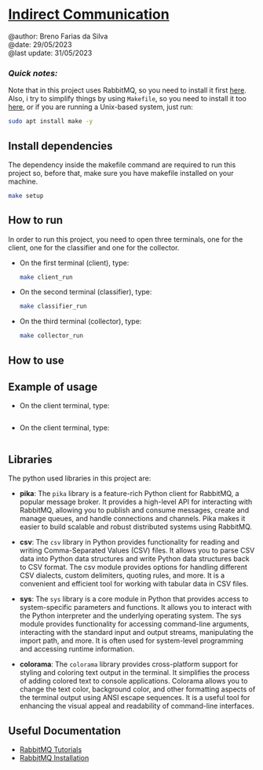# [Indirect Communication](https://github.com/BrenoFariasdaSilva/University/tree/main/Distributed%20Systems/Activity%2006%20-%20Indirect%20Communication)
@author: Breno Farias da Silva    
@date: 29/05/2023  
@last update: 31/05/2023
### ***Quick notes:*** 
Note that in this project uses RabbitMQ, so you need to install it first [here](https://www.rabbitmq.com/getstarted.html).  
Also, i try to simplify things by using `Makefile`, so you need to install it too [here](https://www.gnu.org/software/make/), or if you are running a Unix-based system, just run:
```bash
sudo apt install make -y
```

## Install dependencies
The dependency inside the makefile command are required to run this project so, before that, make sure you have makefile installed on your machine.
```bash
make setup
```

## How to run
In order to run this project, you need to open three terminals, one for the client, one for the classifier and one for the collector.
* On the first terminal (client), type:  
    ```bash 
    make client_run
    ```
* On the second terminal (classifier), type:   
    ```bash
    make classifier_run
    ```
* On the third terminal (collector), type:   
    ```bash
    make collector_run
    ```
## How to use

## Example of usage
* On the client terminal, type:  
    ```bash
    
    ```
* On the client terminal, type:   
    ```bash

    ```
## Libraries
The python used libraries in this project are:
- **pika**: The `pika` library is a feature-rich Python client for RabbitMQ, a popular message broker. It provides a high-level API for interacting with RabbitMQ, allowing you to publish and consume messages, create and manage queues, and handle connections and channels. Pika makes it easier to build scalable and robust distributed systems using RabbitMQ.

- **csv**: The `csv` library in Python provides functionality for reading and writing Comma-Separated Values (CSV) files. It allows you to parse CSV data into Python data structures and write Python data structures back to CSV format. The csv module provides options for handling different CSV dialects, custom delimiters, quoting rules, and more. It is a convenient and efficient tool for working with tabular data in CSV files.

- **sys**: The `sys` library is a core module in Python that provides access to system-specific parameters and functions. It allows you to interact with the Python interpreter and the underlying operating system. The sys module provides functionality for accessing command-line arguments, interacting with the standard input and output streams, manipulating the import path, and more. It is often used for system-level programming and accessing runtime information.

- **colorama**: The `colorama` library provides cross-platform support for styling and coloring text output in the terminal. It simplifies the process of adding colored text to console applications. Colorama allows you to change the text color, background color, and other formatting aspects of the terminal output using ANSI escape sequences. It is a useful tool for enhancing the visual appeal and readability of command-line interfaces.

## Useful Documentation
* [RabbitMQ Tutorials](https://www.rabbitmq.com/getstarted.html)
* [RabbitMQ Installation](https://www.rabbitmq.com/download.html)
